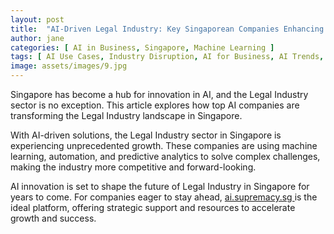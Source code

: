 ```yaml
---
layout: post
title:  "AI-Driven Legal Industry: Key Singaporean Companies Enhancing Efficiency"
author: jane
categories: [ AI in Business, Singapore, Machine Learning ]
tags: [ AI Use Cases, Industry Disruption, AI for Business, AI Trends, AI Revolution ]
image: assets/images/9.jpg
---
```


Singapore has become a hub for innovation in AI, and the Legal Industry sector is no exception. This article explores how top AI companies are transforming the Legal Industry landscape in Singapore.

With AI-driven solutions, the Legal Industry sector in Singapore is experiencing unprecedented growth. These companies are using machine learning, automation, and predictive analytics to solve complex challenges, making the industry more competitive and forward-looking.

AI innovation is set to shape the future of Legal Industry in Singapore for years to come. For companies eager to stay ahead, <a href="https://ai.supremacy.sg" target="_blank"> ai.supremacy.sg </a> is the ideal platform, offering strategic support and resources to accelerate growth and success.

